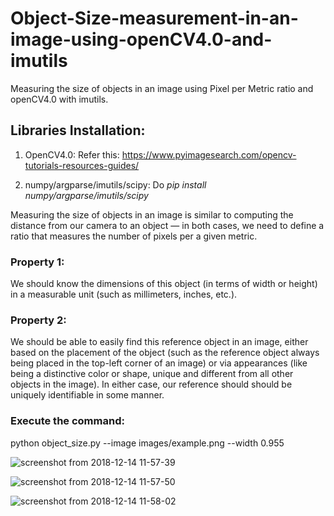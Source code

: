 # Object-Size-measurement-in-an-image-using-openCV4.0-and-imutils
Measuring the size of objects in an image using Pixel per Metric ratio and openCV4.0 with imutils.

## Libraries Installation:

1. OpenCV4.0: Refer this: https://www.pyimagesearch.com/opencv-tutorials-resources-guides/

2. numpy/argparse/imutils/scipy: Do _pip install numpy/argparse/imutils/scipy_

Measuring the size of objects in an image is similar to computing the distance from our camera to an object — in both cases, we need to define a ratio that measures the number of pixels per a given metric.

   ### Property 1:  
We should know the dimensions of this object (in terms of width or height) in a measurable unit (such as millimeters, inches, etc.).
   ### Property 2: 
We should be able to easily find this reference object in an image, either based on the placement of the object (such as the reference object always being placed in the top-left corner of an image) or via appearances (like being a distinctive color or shape, unique and different from all other objects in the image). In either case, our reference should should be uniquely identifiable in some manner.

### Execute the command: 
 python object_size.py --image images/example.png --width 0.955 

![screenshot from 2018-12-14 11-57-39](https://user-images.githubusercontent.com/29462447/49986941-a220c000-ff97-11e8-969c-1c03dff89606.png)

![screenshot from 2018-12-14 11-57-50](https://user-images.githubusercontent.com/29462447/49987019-ea3fe280-ff97-11e8-9505-28a6e7793614.png)

![screenshot from 2018-12-14 11-58-02](https://user-images.githubusercontent.com/29462447/49987103-2a06ca00-ff98-11e8-8b2f-902f4ec94dea.png)


